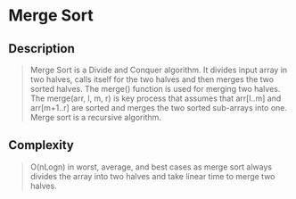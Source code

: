 # Merge Sort

## Description
> Merge Sort is a Divide and Conquer algorithm. It divides input array in two halves, calls itself for the two halves and then merges the two sorted halves. The merge() function is used for merging two halves. The merge(arr, l, m, r) is key process that assumes that arr[l..m] and arr[m+1..r] are sorted and merges the two sorted sub-arrays into one. Merge sort is a recursive algorithm.

## Complexity
> O(nLogn) in worst, average, and best cases as merge sort always divides the array into two halves and take linear time to merge two halves.
